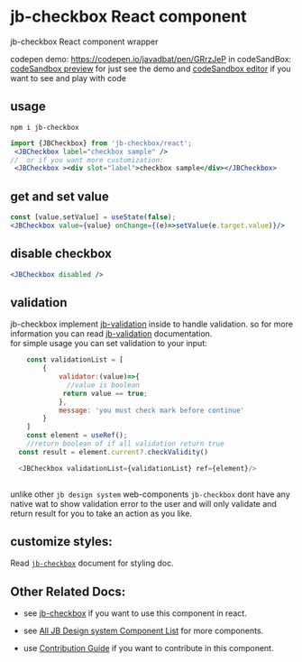 # jb-checkbox React component
jb-checkbox React component wrapper

codepen demo: <https://codepen.io/javadbat/pen/GRrzJeP>
in codeSandBox: [codeSandbox preview](https://3f63dj.csb.app/samples/jb-checkbox) for just see the demo and [codeSandbox editor](https://codesandbox.io/p/sandbox/jb-design-system-3f63dj?file=%2Fsrc%2Fsamples%2FJBCheckbox.tsx) if you want to see and play with code
## usage

```terminal
npm i jb-checkbox
```

```jsx
import {JBCheckbox} from 'jb-checkbox/react';
 <JBCheckbox label="checkbox sample" />
//  or if you want more customization:
 <JBCheckbox ><div slot="label">checkbox sample</div></JBCheckbox>
```
## get and set value

```jsx
const [value,setValue] = useState(false);
<JBCheckbox value={value} onChange={(e)=>setValue(e.target.value)}/>
```
## disable checkbox

```jsx
<JBCheckbox disabled />
```

## validation

jb-checkbox implement  [jb-validation](https://github.com/javadbat/jb-validation) inside to handle validation. so for more information you can read [jb-validation](https://github.com/javadbat/jb-validation) documentation.  
for simple usage you can set validation to your input:

```js
    const validationList = [
        {
            validator:(value)=>{
              //value is boolean
             return value == true;
            },
            message: 'you must check mark before continue'
        }
    ]
    const element = useRef();
    //return boolean of if all validation return true
  const result = element.current?.checkValidity()

  <JBCheckbox validationList={validationList} ref={element}/>
    
```
unlike other `jb design system` web-components `jb-checkbox` dont have any native wat to show validation error to the user and will only validate and return result for you to take an action as you like.

## customize styles:

Read [`jb-checkbox`](https://github.com/javadbat/jb-checkbox/) document for styling doc.

## Other Related Docs:

- see [jb-checkbox](https://github.com/javadbat/jb-checkbox/) if you want to use this component in react.

- see [All JB Design system Component List](https://github.com/javadbat/design-system/blob/main/docs/component-list.md) for more components.

- use [Contribution Guide](https://github.com/javadbat/design-system/blob/main/docs/contribution-guide.md) if you want to contribute in this component.


